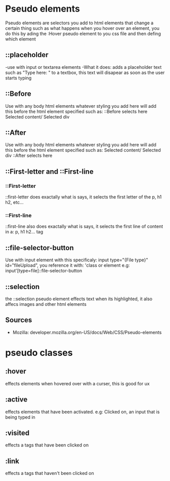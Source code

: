 # Pseudo elements

Pseudo elements are selectors you add to html elements that change a certain thing such as what happens when you hover over an element, you do this by ading the :Hover pseudo element to you css file and then defing which element

## ::placeholder

-use with input or textarea elements
-What it does: adds a placeholder text such as "Type here: " to a textbox, this text will disapear as soon as the user starts typing

## ::Before

Use with any body html elements
whatever styling you add here will add this before the html element specified such as: 
::Before selects here
Selected content/ Selected div

## ::After

Use with any body html elements
whatever styling you add here will add this before the html element specified such as: 
Selected content/ Selected div
::After selects here

## ::First-letter and ::First-line

### ::First-letter

::first-letter does exactally what is says, it selects the first letter of the p, h1 h2, etc...

### ::First-line

::first-line also does exactally what is says, it selects the first line of content in a: p, h1 h2... tag

## ::file-selector-button

Use with input element with this specificaly: input type="{File type}" id="fileUpload", you reference it with: 'class or element e.g: input'[type=file]::file-selector-button

## ::selection

the ::selection pseudo element effects text when its highlighted, it also affecs images and other html elements

## Sources

* Mozilla: developer.mozilla.org/en-US/docs/Web/CSS/Pseudo-elements

# pseudo classes

## :hover

effects elements when hovered over with a curser, this is good for ux

## :active

effects elements that have been activated. e.g: Clicked on, an input that is being typed in

## :visited

effects a tags that have been clicked on

## :link

effects a tags that haven't been clicked on

